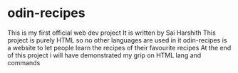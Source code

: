 # odin-recipes
This is my first official web dev project
It is written by Sai Harshith
This project is purely HTML so no other languages are used in it
odin-recipes is a website to let people learn the recipes of their favourite recipes
At the end of this project i will have demonstrated my grip on HTML lang and commands